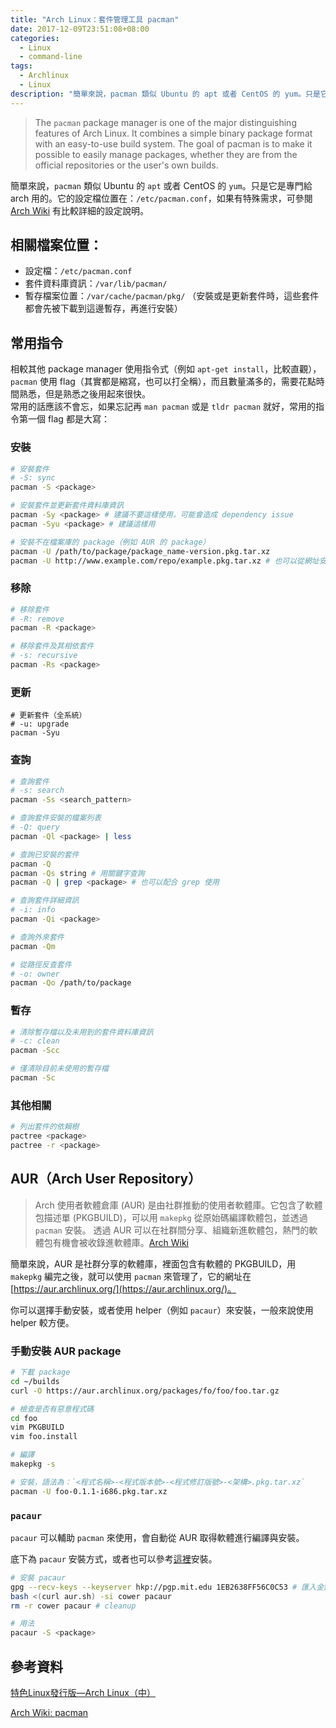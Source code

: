 ```yaml
---
title: "Arch Linux：套件管理工具 pacman"
date: 2017-12-09T23:51:08+08:00
categories:
  - Linux
  - command-line
tags:
  - Archlinux
  - Linux
description: "簡單來說，pacman 類似 Ubuntu 的 apt 或者 CentOS 的 yum。只是它是專門給 arch 用的。它的設定檔位置在：/etc/pacman.conf，如果有特殊需求，可參閱 Arch Wiki 有比較詳細的設定說明。"
---
```


> The `pacman` package manager is one of the major distinguishing features of Arch Linux. It combines a simple binary package format with an easy-to-use build system. The goal of pacman is to make it possible to easily manage packages, whether they are from the official repositories or the user's own builds.

簡單來說，`pacman` 類似 Ubuntu 的 `apt` 或者 CentOS 的 `yum`。只是它是專門給 arch 用的。它的設定檔位置在：`/etc/pacman.conf`，如果有特殊需求，可參閱 [Arch Wiki](https://wiki.archlinux.org/index.php/Pacman_(%E6%AD%A3%E9%AB%94%E4%B8%AD%E6%96%87)#.E8.A8.AD.E5.AE.9A) 有比較詳細的設定說明。


## 相關檔案位置：

  - 設定檔：`/etc/pacman.conf`
  - 套件資料庫資訊：`/var/lib/pacman/`
  - 暫存檔案位置：`/var/cache/pacman/pkg/` （安裝或是更新套件時，這些套件都會先被下載到這邊暫存，再進行安裝）


## 常用指令

相較其他 package manager 使用指令式（例如 `apt-get install`，比較直觀），`pacman` 使用 flag（其實都是縮寫，也可以打全稱），而且數量滿多的，需要花點時間熟悉，但是熟悉之後用起來很快。  
常用的話應該不會忘，如果忘記再 `man pacman` 或是 `tldr pacman` 就好，常用的指令第一個 flag 都是大寫：


### 安裝

```sh
# 安裝套件
# -S: sync
pacman -S <package>

# 安裝套件並更新套件資料庫資訊
pacman -Sy <package> # 建議不要這樣使用，可能會造成 dependency issue
pacman -Syu <package> # 建議這樣用

# 安裝不在檔案庫的 package（例如 AUR 的 package）
pacman -U /path/to/package/package_name-version.pkg.tar.xz
pacman -U http://www.example.com/repo/example.pkg.tar.xz # 也可以從網址安裝
```

### 移除

```sh
# 移除套件
# -R: remove
pacman -R <package>

# 移除套件及其相依套件
# -s: recursive
pacman -Rs <package>
```

### 更新

```
# 更新套件（全系統）
# -u: upgrade
pacman -Syu
```

### 查詢

```sh
# 查詢套件
# -s: search
pacman -Ss <search_pattern>

# 查詢套件安裝的檔案列表
# -Q: query
pacman -Ql <package> | less

# 查詢已安裝的套件
pacman -Q
pacman -Qs string # 用關鍵字查詢
pacman -Q | grep <package> # 也可以配合 grep 使用

# 查詢套件詳細資訊
# -i: info
pacman -Qi <package>

# 查詢外來套件
pacman -Qm

# 從路徑反查套件
# -o: owner
pacman -Qo /path/to/package
```

### 暫存

```sh
# 清除暫存檔以及未用到的套件資料庫資訊
# -c: clean
pacman -Scc

# 僅清除目前未使用的暫存檔
pacman -Sc
```

### 其他相關

```sh
# 列出套件的依賴樹
pactree <package>
pactree -r <package>
```


## AUR（Arch User Repository）

> Arch 使用者軟體倉庫 (AUR) 是由社群推動的使用者軟體庫。它包含了軟體包描述單 (PKGBUILD)，可以用 `makepkg` 從原始碼編譯軟體包，並透過 `pacman` 安裝。 透過 AUR 可以在社群間分享、組織新進軟體包，熱門的軟體包有機會被收錄進軟體庫。[Arch Wiki](#1)

簡單來說，AUR 是社群分享的軟體庫，裡面包含有軟體的 PKGBUILD，用 `makepkg` 編完之後，就可以使用 `pacman` 來管理了，它的網址在 [https://aur.archlinux.org/](https://aur.archlinux.org/)。

你可以選擇手動安裝，或者使用 helper（例如 `pacaur`）來安裝，一般來說使用 helper 較方便。

### 手動安裝 AUR package

```sh
# 下載 package
cd ~/builds
curl -O https://aur.archlinux.org/packages/fo/foo/foo.tar.gz

# 檢查是否有惡意程式碼
cd foo
vim PKGBUILD
vim foo.install

# 編譯
makepkg -s

# 安裝，語法為：`<程式名稱>-<程式版本號>-<程式修訂版號>-<架構>.pkg.tar.xz`
pacman -U foo-0.1.1-i686.pkg.tar.xz

```

### `pacaur`

`pacaur` 可以輔助 `pacman` 來使用，會自動從 AUR 取得軟體進行編譯與安裝。

底下為 `pacaur` 安裝方式，或者也可以參考[這裡](https://gist.github.com/Tadly/0e65d30f279a34c33e9b)安裝。

```sh
# 安裝 pacaur
gpg --recv-keys --keyserver hkp://pgp.mit.edu 1EB2638FF56C0C53 # 匯入金鑰
bash <(curl aur.sh) -si cower pacaur
rm -r cower pacaur # cleanup

# 用法
pacaur -S <package>
```

## 參考資料

[特色Linux發行版—Arch Linux（中）](http://www.netadmin.com.tw/article_content.aspx?sn=1502020003&jump=2)

[Arch Wiki: pacman](https://wiki.archlinux.org/index.php/pacman)

[1]: https://wiki.archlinux.org/index.php/Arch_User_Repository_(%E6%AD%A3%E9%AB%94%E4%B8%AD%E6%96%87)
